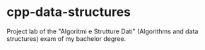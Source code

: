 # cpp-data-structures

Project lab of the "Algoritmi e Strutture Dati" (Algorithms and data structures) exam of my bachelor degree.

